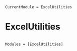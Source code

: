 ```@meta
CurrentModule = ExcelUtilities
```

# ExcelUtilities

```@index
```

```@autodocs
Modules = [ExcelUtilities]
```
